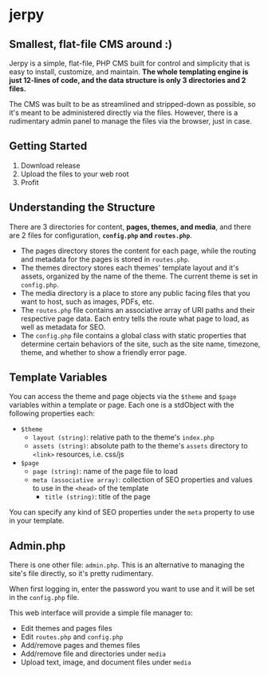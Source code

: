 # jerpy

## Smallest, flat-file CMS around :)

Jerpy is a simple, flat-file, PHP CMS built for control and simplicity that is easy to install, customize, and maintain.
**The whole templating engine is just 12-lines of code, and the data structure is only 3 directories and 2 files.**

The CMS was built to be as streamlined and stripped-down as possible, so it's meant to be administered directly via the files.
However, there is a rudimentary admin panel to manage the files via the browser, just in case.

## Getting Started

1. Download release
2. Upload the files to your web root
3. Profit

## Understanding the Structure

There are 3 directories for content, **pages, themes, and media**, and there are 2 files for configuration, **`config.php` and `routes.php`**.

- The pages directory stores the content for each page, while the routing and metadata for the pages is stored in `routes.php`.
- The themes directory stores each themes' template layout and it's assets, organized by the name of the theme. The current theme is set in `config.php`.
- The media directory is a place to store any public facing files that you want to host, such as images, PDFs, etc.
- The `routes.php` file contains an associative array of URI paths and their respective page data. Each entry tells the route what page to load, as well as metadata for SEO.
- The `config.php` file contains a global class with static properties that determine certain behaviors of the site, such as the site name, timezone, theme, and whether to show a friendly error page.

## Template Variables

You can access the theme and page objects via the `$theme` and `$page` variables within a template or page. Each one is a stdObject with the following properties each:
- `$theme`
  - `layout (string)`: relative path to the theme's `index.php`
  - `assets (string)`: absolute path to the theme's `assets` directory to `<link>` resources, i.e. css/js
- `$page`
  - `page (string)`: name of the page file to load
  - `meta (associative array)`: collection of SEO properties and values to use in the `<head>` of the template
    - `title (string)`: title of the page

You can specify any kind of SEO properties under the `meta` property to use in your template.

## Admin.php

There is one other file: `admin.php`. This is an alternative to managing the site's file directly, so it's pretty rudimentary.

When first logging in, enter the password you want to use and it will be set in the `config.php` file.

This web interface will provide a simple file manager to:
- Edit themes and pages files
- Edit `routes.php` and `config.php`
- Add/remove pages and themes files
- Add/remove file and directories under `media`
- Upload text, image, and document files under `media`
